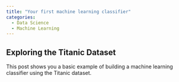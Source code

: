 ```yaml
---
title: "Your first machine learning classifier"
categories:
  - Data Science
  - Machine Learning
---
```

## Exploring the Titanic Dataset

This post shows you a basic example of building a machine learning classifier using the Titanic dataset.